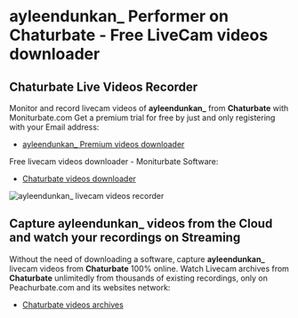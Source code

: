 # ayleendunkan_ Performer on Chaturbate - Free LiveCam videos downloader

## Chaturbate Live Videos Recorder

Monitor and record livecam videos of **ayleendunkan_** from **Chaturbate** with Moniturbate.com
Get a premium trial for free by just and only registering with your Email address:
* [ayleendunkan_ Premium videos downloader](https://moniturbate.com/request-demo-licence-key.html)

Free livecam videos downloader - Moniturbate Software:
* [Chaturbate videos downloader](https://moniturbate.com/moniturbate-download-software.html)

![ayleendunkan_ livecam videos recorder](https://peachurnet.com/templates/moniturbate-software.png)


## Capture ayleendunkan_ videos from the Cloud and watch your recordings on Streaming

Without the need of downloading a software, capture **ayleendunkan_** livecam videos from **Chaturbate** 100% online.
Watch Livecam archives from **Chaturbate** unlimitedly from thousands of existing recordings, only on Peachurbate.com and its websites network:
* [Chaturbate videos archives](https://peachurnet.com/)